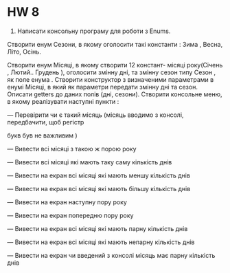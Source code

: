# HW 8
<p>

  1) Написати консольну програму для роботи з Enums.

Створити енум Сезони, в якому оголосити такі константи : Зима , Весна, Літо, Осінь.

Створити енум Місяці, в якому створити 12 констант- місяці року(Січень , Лютий.. Грудень ), оголосити змінну дні, та змінну сезон типу Сезон , як поле енума . Створити конструктор з визначеними параметрами в енумі Місяці, в який як параметри передати змінну дні та сезон. Описати getters до даних полів (дні, сезони). Створити консольне меню, в якому реалізувати наступні пункти :

— Перевірити чи є такий місяць (місяць вводимо з консолі, передбачити, щоб регістр

букв був не важливим )

— Вивести всі місяці з такою ж порою року

— Вивести всі місяці які мають таку саму кількість днів

— Вивести на екран всі місяці які мають меншу кількість днів

— Вивести на екран всі місяці які мають більшу кількість днів

— Вивести на екран наступну пору року

— Вивести на екран попередню пору року

— Вивести на екран всі місяці які мають парну кількість днів

— Вивести на екран всі місяці які мають непарну кількість днів

— Вивести на екран чи введений з консолі місяць має парну кількість днів

</p>
